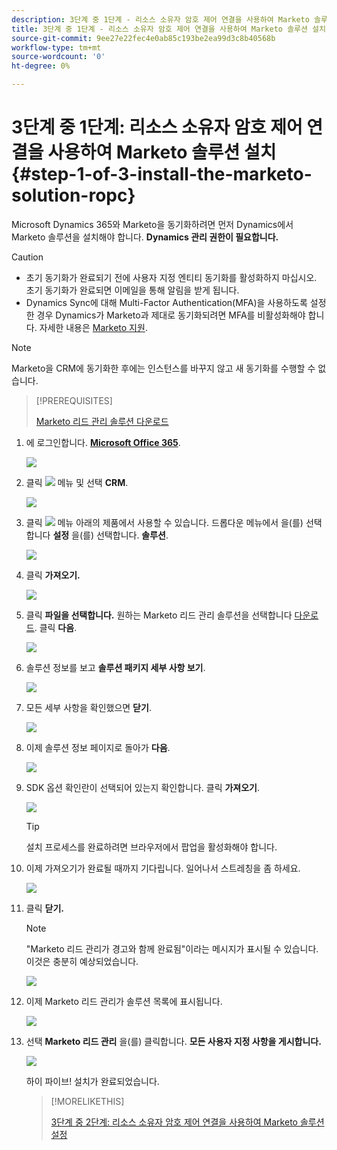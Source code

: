 ```yaml
---
description: 3단계 중 1단계 - 리소스 소유자 암호 제어 연결을 사용하여 Marketo 솔루션 설치 - Marketo 문서 - 제품 설명서
title: 3단계 중 1단계 - 리소스 소유자 암호 제어 연결을 사용하여 Marketo 솔루션 설치
source-git-commit: 9ee27e22fec4e0ab85c193be2ea99d3c8b40568b
workflow-type: tm+mt
source-wordcount: '0'
ht-degree: 0%

---
```


# 3단계 중 1단계: 리소스 소유자 암호 제어 연결을 사용하여 Marketo 솔루션 설치 {#step-1-of-3-install-the-marketo-solution-ropc}

Microsoft Dynamics 365와 Marketo을 동기화하려면 먼저 Dynamics에서 Marketo 솔루션을 설치해야 합니다. **Dynamics 관리 권한이 필요합니다.**

>[!CAUTION]
>
>* 초기 동기화가 완료되기 전에 사용자 지정 엔티티 동기화를 활성화하지 마십시오. 초기 동기화가 완료되면 이메일을 통해 알림을 받게 됩니다.
>* Dynamics Sync에 대해 Multi-Factor Authentication(MFA)을 사용하도록 설정한 경우 Dynamics가 Marketo과 제대로 동기화되려면 MFA를 비활성화해야 합니다. 자세한 내용은 [Marketo 지원](https://nation.marketo.com/t5/Support/ct-p/Support).


>[!NOTE]
>
>Marketo을 CRM에 동기화한 후에는 인스턴스를 바꾸지 않고 새 동기화를 수행할 수 없습니다.

>[!PREREQUISITES]
>
>[Marketo 리드 관리 솔루션 다운로드](/help/marketo/product-docs/crm-sync/microsoft-dynamics-sync/sync-setup/download-the-marketo-lead-management-solution.md)

1. 에 로그인합니다. **[Microsoft Office 365](https://login.microsoftonline.com/)**.

   ![](assets/image2015-3-16-15-3a58-3a55.png)

1. 클릭 ![](assets/image2015-3-16-16-3a1-3a13.png) 메뉴 및 선택 **CRM**.

   ![](assets/image2015-3-16-16-3a0-3a10.png)

1. 클릭 ![](assets/image2015-5-13-10-3a5-3a8.png) 메뉴 아래의 제품에서 사용할 수 있습니다. 드롭다운 메뉴에서 을(를) 선택합니다 **설정** 을(를) 선택합니다. **솔루션**.

   ![](assets/image2015-5-13-10-3a4-3a1.png)

1. 클릭 **가져오기.**

   ![](assets/image2015-3-19-8-3a34-3a8.png)

1. 클릭 **파일을 선택합니다.** 원하는 Marketo 리드 관리 솔루션을 선택합니다 [다운로드](/help/marketo/product-docs/crm-sync/microsoft-dynamics-sync/sync-setup/download-the-marketo-lead-management-solution.md). 클릭 **다음**.

   ![](assets/image2015-10-9-14-3a44-3a14.png)

1. 솔루션 정보를 보고 **솔루션 패키지 세부 사항 보기**.

   ![](assets/image2015-10-9-15-3a4-3a16.png)

1. 모든 세부 사항을 확인했으면 **닫기**.

   ![](assets/image2015-10-9-14-3a57-3a3.png)

1. 이제 솔루션 정보 페이지로 돌아가 **다음**.

   ![](assets/image2015-10-9-14-3a59-3a24.png)

1. SDK 옵션 확인란이 선택되어 있는지 확인합니다. 클릭 **가져오기**.

   ![](assets/image2015-10-9-15-3a7-3a12.png)

   >[!TIP]
   >
   >설치 프로세스를 완료하려면 브라우저에서 팝업을 활성화해야 합니다.

1. 이제 가져오기가 완료될 때까지 기다립니다. 일어나서 스트레칭을 좀 하세요.

   ![](assets/image2015-3-11-11-3a34-3a9.png)

1. 클릭 **닫기.**

   >[!NOTE]
   >
   >&quot;Marketo 리드 관리가 경고와 함께 완료됨&quot;이라는 메시지가 표시될 수 있습니다. 이것은 충분히 예상되었습니다.

   ![](assets/image2015-3-13-9-3a54-3a39.png)

1. 이제 Marketo 리드 관리가 솔루션 목록에 표시됩니다.

   ![](assets/image2015-3-19-8-3a40-3a38.png)

1. 선택 **Marketo 리드 관리** 을(를) 클릭합니다. **모든 사용자 지정 사항을 게시합니다.**

   ![](assets/image2015-3-19-8-3a41-3a21.png)

   하이 파이브! 설치가 완료되었습니다.

   >[!MORELIKETHIS]
   >
   >[3단계 중 2단계: 리소스 소유자 암호 제어 연결을 사용하여 Marketo 솔루션 설정](/help/marketo/product-docs/crm-sync/microsoft-dynamics-sync/sync-setup/microsoft-dynamics-365-with-ropc-connection/step-2-of-3-set-up.md)
